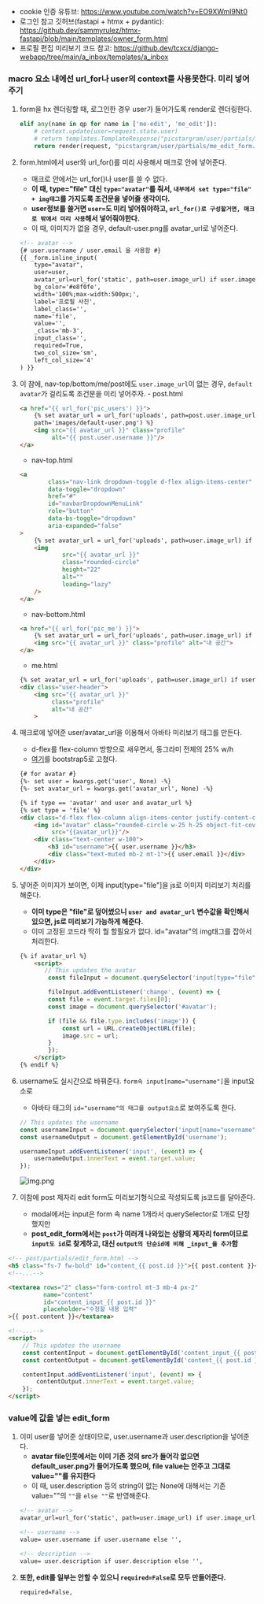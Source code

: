 - cookie 인증 유튜브: https://www.youtube.com/watch?v=EO9XWml9Nt0
- 로그인 참고 깃허브(fastapi + htmx + pydantic): https://github.dev/sammyrulez/htmx-fastapi/blob/main/templates/owner_form.html
- 프로필 편집 미리보기 코드 참고: https://github.dev/tcxcx/django-webapp/tree/main/a_inbox/templates/a_inbox


### macro 요소 내에선 url_for나 user의 context를 사용못한다. 미리 넣어주기
1. form을 hx 렌더링할 때, 로그인한 경우 user가 들어가도록 render로 렌더링한다.
    ```python
    elif any(name in qp for name in ['me-edit', 'me_edit']):
        # context.update(user=request.state.user)
        # return templates.TemplateResponse("picstargram/user/partials/me_edit_form.html", context)
        return render(request, "picstargram/user/partials/me_edit_form.html", context)
    ```
   
2. form.html에서 user와 url_for()를 미리 사용해서 매크로 안에 넣어준다.
    - 매크로 안에서는 url_for()나 user를 쓸 수 없다.
    - **이 때, type="file" 대신 `type="avatar"`를 줘서, `내부에서 set type="file" + img태그`를 가지도록 조건문을 넣어줄 생각이다.**
    - **user정보를 쓸거면 `user=`도 미리 넣어줘야하고, `url_for()로 구성할거면, 매크로 밖에서 미리 사용`해서 넣어줘야한다.**
    - 이 때, 이미지가 없을 경우, default-user.png를 avatar_url로 넣어준다.
    ```html
    <!-- avatar -->
    {# user.username / user.email 을 사용함 #}
    {{ _form.inline_input(
        type="avatar",
        user=user,
        avatar_url=url_for('static', path=user.image_url) if user.image_url else url_for('static', path='images/default-user.png'),
        bg_color='#e8f0fe',
        width='100%;max-width:500px;',
        label='프로필 사진',
        label_class='',
        name='file',
        value='',
        _class='mb-3',
        input_class='',
        required=True,
        two_col_size='sm',
        left_col_size='4'
    ) }}
    ```
   
3. 이 참에, nav-top/bottom/me/post에도 `user.image_url`이 없는 경우,  `default avatar`가 걸리도록 조건문을 미리 넣어주자.
       - post.html
    ```html
    <a href="{{ url_for('pic_users') }}">
        {% set avatar_url = url_for('uploads', path=post.user.image_url) if post.user.image_url else url_for('static',
        path='images/default-user.png') %}
        <img src="{{ avatar_url }}" class="profile"
             alt="{{ post.user.username }}"/>
    </a>
    ```
    - nav-top.html
    ```html
    <a
            class="nav-link dropdown-toggle d-flex align-items-center"
            data-toggle="dropdown"
            href="#"
            id="navbarDropdownMenuLink"
            role="button"
            data-bs-toggle="dropdown"
            aria-expanded="false"
    > 
        {% set avatar_url = url_for('uploads', path=user.image_url) if user and user.image_url else url_for('static', path='images/default-user.png') %}
        <img
                src="{{ avatar_url }}"
                class="rounded-circle"
                height="22"
                alt=""
                loading="lazy"
        />
    </a>
    ```
    - nav-bottom.html
    ```html
    <a href="{{ url_for('pic_me') }}">
        {% set avatar_url = url_for('uploads', path=user.image_url) if user and user.image_url else url_for('static', path='images/default-user.png') %}
        <img src="{{ avatar_url }}" class="profile" alt="내 공간">
    </a>
    ```
    
    - me.html
    ```html
    {% set avatar_url = url_for('uploads', path=user.image_url) if user and user.image_url else url_for('static', path='images/default-user.png') %}
    <div class="user-header">
        <img src="{{ avatar_url }}"
             class="profile"
             alt="내 공간"
        >
    ```


4. 매크로에 넣어준 user/avatar_url을 이용해서 아바타 미리보기 태그를 만든다.
    - d-flex를 flex-column 방향으로 새우면서, 동그라미 전체의 25% w/h
    - [여기](https://github.dev/tcxcx/django-webapp/tree/main/a_inbox/templates/a_inbox)를 bootstrap5로 고쳤다.
    ```html
    {# for avatar #}
    {%- set user = kwargs.get('user', None) -%}
    {%- set avatar_url = kwargs.get('avatar_url', None) -%}
    
    {% if type == 'avatar' and user and avatar_url %}
    {% set type = 'file' %}
    <div class="d-flex flex-column align-items-center justify-content-center">
        <img id="avatar" class="rounded-circle w-25 h-25 object-fit-cover mb-2"
             src="{{avatar_url}}"/>
        <div class="text-center w-100">
            <h3 id="username">{{ user.username }}</h3>
            <div class="text-muted mb-2 mt-1">{{ user.email }}</div>
        </div>
    </div>
    ```
   
5. 넣어준 이미지가 보이면, 이제 input[type="file"]을 js로 이미지 미리보기 처리를 해준다.
    - **이미 type은 "file"로 덮어썼으니 `user and avatar_url` 변수값을 확인해서 있으면, js로 미리보기 가능하게 해준다.**
    - 이미 고정된 코드라 딱히 뭘 할필요가 없다. id="avatar"의 img태그를 잡아서 처리한다.
    ```html
    {% if avatar_url %}
        <script>
           // This updates the avatar
            const fileInput = document.querySelector('input[type="file"]');
    
            fileInput.addEventListener('change', (event) => {
            const file = event.target.files[0];
            const image = document.querySelector('#avatar');
    
            if (file && file.type.includes('image')) {
                const url = URL.createObjectURL(file);
                image.src = url;
            }
            });
        </script>
    {% endif %}
    ```
   
6. username도 실시간으로 바꿔준다. `form속 input[name="username"]`을 input요소로
   - 아바타 태그의 `id="username"의 태그를 output요소`로 보여주도록 한다.
    ```js
    // This updates the username
    const usernameInput = document.querySelector('input[name="username"]');
    const usernameOutput = document.getElementById('username');
    
    usernameInput.addEventListener('input', (event) => {
        usernameOutput.innerText = event.target.value;
    });
    ```
    ![img.png](../images/117.png)

7. 이참에 post 제자리 edit form도 미리보기형식으로 작성되도록 js코드를 달아준다.
    - modal에서는 input은 form 속 name 1개라서 querySelector로 1개로 단정했지만
    - **post_edit_form에서는 `post`가 여러개 나와있는 상황의 제자리 form이므로 `input도 id`로 찾게하고, 대신 `output의 단순id에 비해 _input_을 추가`함**
```html
<!-- post/partials/edit_form.html -->
<h5 class="fs-7 fw-bold" id="content_{{ post.id }}">{{ post.content }}</h5>
<!--...-->

<textarea rows="2" class="form-control mt-3 mb-4 px-2"
          name="content"
          id="content_input_{{ post.id }}"
          placeholder="수정할 내용 입력"
>{{ post.content }}</textarea>

<!--...-->
<script>
    // This updates the username
    const contentInput = document.getElementById('content_input_{{ post.id }}');
    const contentOutput = document.getElementById('content_{{ post.id }}');

    contentInput.addEventListener('input', (event) => {
        contentOutput.innerText = event.target.value;
    });
</script>
```
### value에 값을 넣는 edit_form
1. 이미 user를 넣어준 상태이므로, user.username과 user.description을 넣어준다.
    - **avatar file인풋에서는 이미 기존 것의 src가 들어각 없으면 default_user.png가 들어가도록 했으며, file value는 안주고 그대로 value=""를 유지한다**
    - 이 때, user.description 등의 string이 없는 None에 대해서는 기존 value=""의 `""`을 `else ""`로 반영해준다.
    ```html
    <!-- avatar -->
    avatar_url=url_for('static', path=user.image_url) if user.image_url else url_for('static', path='images/default-user.png'),
    
    <!-- username -->
    value= user.username if user.username else '',
    
    <!-- description -->
    value= user.description if user.description else '',
    
    ```
2.  **또한, edit를 일부는 안할 수 있으니 `required=False`로 모두 만들어준다.**
    ```html
    required=False,
    ```
    



